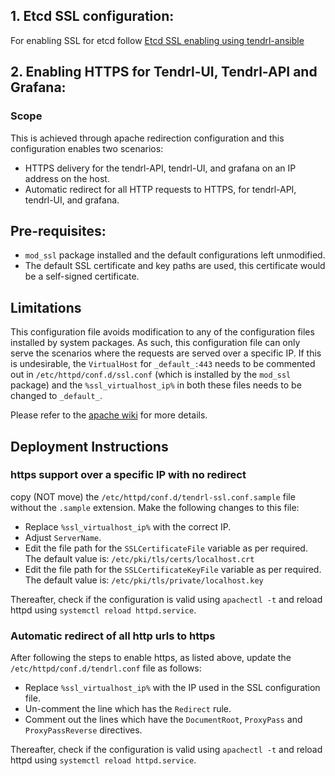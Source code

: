 ## 1. Etcd SSL configuration:

For enabling SSL for etcd follow 
[Etcd SSL enabling using tendrl-ansible](https://github.com/Tendrl/documentation/wiki/Etcd-SSL-configuration-using-tendrl-ansible)

## 2. Enabling HTTPS for Tendrl-UI, Tendrl-API and Grafana:

### Scope
This is achieved through apache redirection configuration and this configuration enables two scenarios:
  - HTTPS delivery for the tendrl-API, tendrl-UI, and grafana on an IP address on the host.
  - Automatic redirect for all HTTP requests to HTTPS, for tendrl-API,  tendrl-UI, and grafana.

## Pre-requisites:

* `mod_ssl` package installed and the default configurations left unmodified.
* The default SSL certificate and key paths are used, this certificate would be a self-signed certificate.

## Limitations

This configuration file avoids modification to any of the configuration files installed by system packages. As such, this configuration file can only serve the scenarios where the requests are served over a specific IP. If this is undesirable, the `VirtualHost` for `_default_:443` needs to be commented out in `/etc/httpd/conf.d/ssl.conf` (which is installed by the `mod_ssl` package) and the `%ssl_virtualhost_ip%` in both these files needs to be changed to `_default_`.

Please refer to the [apache wiki](https://wiki.apache.org/httpd/NameBasedSSLVHosts) for more details.

## Deployment Instructions

### https support over a specific IP with no redirect

copy (NOT move) the `/etc/httpd/conf.d/tendrl-ssl.conf.sample` file without the `.sample` extension. Make the following changes to this file:

* Replace `%ssl_virtualhost_ip%` with the correct IP.
* Adjust `ServerName`.
* Edit the file path for the `SSLCertificateFile` variable as per required. The default value is: `/etc/pki/tls/certs/localhost.crt`
* Edit the file path for the `SSLCertificateKeyFile` variable as per required. The default value is: `/etc/pki/tls/private/localhost.key`

Thereafter, check if the configuration is valid using `apachectl -t` and reload httpd using `systemctl reload httpd.service`.

### Automatic redirect of all http urls to https

After following the steps to enable https, as listed above, update the `/etc/httpd/conf.d/tendrl.conf` file  as follows:

* Replace `%ssl_virtualhost_ip%` with the IP used in the SSL configuration file.
* Un-comment the line which has the `Redirect` rule.
* Comment out the lines which have the `DocumentRoot`, `ProxyPass` and `ProxyPassReverse` directives.

Thereafter, check if the configuration is valid using `apachectl -t` and reload httpd using `systemctl reload httpd.service`.